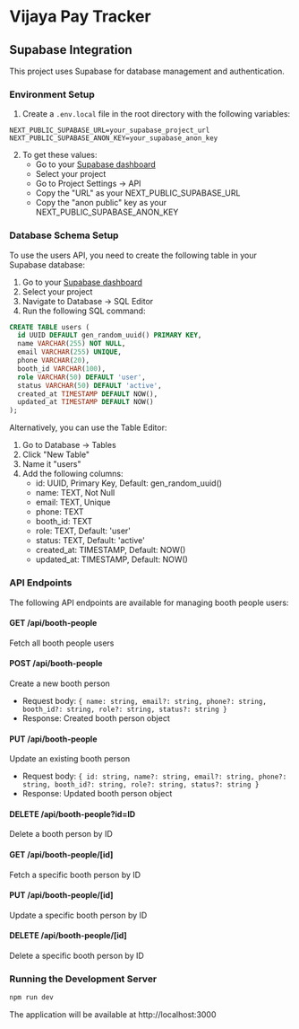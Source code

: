 # Vijaya Pay Tracker

## Supabase Integration

This project uses Supabase for database management and authentication.

### Environment Setup

1. Create a `.env.local` file in the root directory with the following variables:

```
NEXT_PUBLIC_SUPABASE_URL=your_supabase_project_url
NEXT_PUBLIC_SUPABASE_ANON_KEY=your_supabase_anon_key
```

2. To get these values:
   - Go to your [Supabase dashboard](https://supabase.com/dashboard/)
   - Select your project
   - Go to Project Settings → API
   - Copy the "URL" as your NEXT_PUBLIC_SUPABASE_URL
   - Copy the "anon public" key as your NEXT_PUBLIC_SUPABASE_ANON_KEY

### Database Schema Setup

To use the users API, you need to create the following table in your Supabase database:

1. Go to your [Supabase dashboard](https://supabase.com/dashboard/)
2. Select your project
3. Navigate to Database → SQL Editor
4. Run the following SQL command:

```sql
CREATE TABLE users (
  id UUID DEFAULT gen_random_uuid() PRIMARY KEY,
  name VARCHAR(255) NOT NULL,
  email VARCHAR(255) UNIQUE,
  phone VARCHAR(20),
  booth_id VARCHAR(100),
  role VARCHAR(50) DEFAULT 'user',
  status VARCHAR(50) DEFAULT 'active',
  created_at TIMESTAMP DEFAULT NOW(),
  updated_at TIMESTAMP DEFAULT NOW()
);
```

Alternatively, you can use the Table Editor:
1. Go to Database → Tables
2. Click "New Table"
3. Name it "users"
4. Add the following columns:
   - id: UUID, Primary Key, Default: gen_random_uuid()
   - name: TEXT, Not Null
   - email: TEXT, Unique
   - phone: TEXT
   - booth_id: TEXT
   - role: TEXT, Default: 'user'
   - status: TEXT, Default: 'active'
   - created_at: TIMESTAMP, Default: NOW()
   - updated_at: TIMESTAMP, Default: NOW()

### API Endpoints

The following API endpoints are available for managing booth people users:

#### GET /api/booth-people
Fetch all booth people users

#### POST /api/booth-people
Create a new booth person
- Request body: `{ name: string, email?: string, phone?: string, booth_id?: string, role?: string, status?: string }`
- Response: Created booth person object

#### PUT /api/booth-people
Update an existing booth person
- Request body: `{ id: string, name?: string, email?: string, phone?: string, booth_id?: string, role?: string, status?: string }`
- Response: Updated booth person object

#### DELETE /api/booth-people?id=ID
Delete a booth person by ID

#### GET /api/booth-people/[id]
Fetch a specific booth person by ID

#### PUT /api/booth-people/[id]
Update a specific booth person by ID

#### DELETE /api/booth-people/[id]
Delete a specific booth person by ID

### Running the Development Server

```bash
npm run dev
```

The application will be available at http://localhost:3000